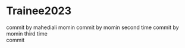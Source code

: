 # Trainee2023
commit by mahediali momin
commit by momin second time
commit by momin third time </br>
commit